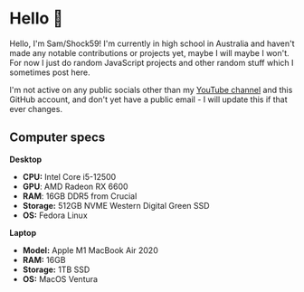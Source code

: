 # Hello :wave:
Hello, I'm Sam/Shock59! I'm currently in high school in Australia and haven't made any notable contributions or projects yet, maybe I will maybe I won't. For now I just do random JavaScript projects and other random stuff which I sometimes post here.

I'm not active on any public socials other than my [YouTube channel](https://youtube.com/@shock59/) and this GitHub account, and don't yet have a public email - I will update this if that ever changes.

## Computer specs
**Desktop**
- **CPU:** Intel Core i5-12500
- **GPU**: AMD Radeon RX 6600
- **RAM**: 16GB DDR5 from Crucial
- **Storage:** 512GB NVME Western Digital Green SSD
- **OS:** Fedora Linux

**Laptop**
- **Model:** Apple M1 MacBook Air 2020
- **RAM:** 16GB
- **Storage:** 1TB SSD
- **OS:** MacOS Ventura
